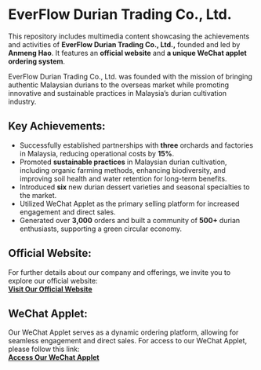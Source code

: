 # EverFlow Durian Trading Co., Ltd.
This repository includes multimedia content showcasing the achievements and activities of **EverFlow Durian Trading Co., Ltd.,** founded and led by **Anmeng Hao**. It features an **official website** and **a unique WeChat applet ordering system**.

EverFlow Durian Trading Co., Ltd. was founded with the mission of bringing authentic Malaysian durians to the overseas market while promoting innovative and sustainable practices in Malaysia’s durian cultivation industry.


## Key Achievements:
- Successfully established partnerships with **three** orchards and factories in Malaysia, reducing operational costs by **15%**.
- Promoted **sustainable practices** in Malaysian durian cultivation, including organic farming methods, enhancing biodiversity, and improving soil health and water retention for long-term benefits.
- Introduced **six** new durian dessert varieties and seasonal specialties to the market.
- Utilized WeChat Applet as the primary selling platform for increased engagement and direct sales. 
- Generated over **3,000** orders and built a community of **500+** durian enthusiasts, supporting a green circular economy.

## Official Website:
For further details about our company and offerings, we invite you to explore our official website:  
**[Visit Our Official Website](http://www.liumaomao.cn/)**

## WeChat Applet:
Our WeChat Applet serves as a dynamic ordering platform, allowing for seamless engagement and direct sales. For access to our WeChat Applet, please follow this link:  
**[Access Our WeChat Applet](https://wxaurl.cn/QSqatJosQCi)**

